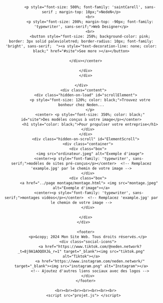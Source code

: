 <!DOCTYPE html>
<html lang="en">
<head>
    <meta charset="UTF-8">
    <meta name="viewport" content="width=device-width, initial-scale=1.0">
    <title>Projet</title>
    <link rel="stylesheet" href="projet.css"/>
    <style>
        @font-face {
            font-family: 'saintCarell';
            src: url('SaintCarell.otf');
        }
        @font-face {
            font-family: 'typewriter';
            src: url('Typewriter.otf');
        }
        @font-face {
            font-family: 'bright';
            src: url('bright.otf');
        }
    </style>
</head>
<body>
      <div class="parallax-container">
        <div class="hidden-element" id="animatedElement">
        <div class="parallax"></div>
        <div class="content">
            <center> <div style="margin-top: 150px;" id="presentation">
              
            <p style="font-size: 500%; font-family: 'saintCarell', sans-serif ; margin-top: 10px;">NedeN</p>
            <br>
            <p style="font-size: 200%; margin-top: -90px; font-family: 'typewriter', sans-serif;">Web Designer</p>
            <br>
            <button style="font-size: 250%; background-color: pink; border: 3px solid palevioletred; border-radius: 10px; font-family: 'bright', sans-serif;  "><a style="text-decoration-line: none; color: black;" href="#site">See more ></a></button>
            
        </div></center>
      
        </div>
        </div>
    
    </div>
      <div class="content">
        <div class="hidden-on-load" id="scrollElement">
            <p style="font-size: 120%; color: black;">Trouvez votre bonheur chez Neden...
            </p>
            <center> <p style="font-size: 350%; color: black;" id="site">Des modèles conçus à votre image</p></center>
            <h1 style="color: black;">Pour propulser votre entreprise</h1>
          </div>
        </div>
        <div class="hidden-on-scroll" id="ElementScroll">
          <div class="container">
          <div class="box">
            <img src="ordinateur.jpeg" alt="Exemple d'image">
           <center><p style="font-family: 'typewriter', sans-serif;">modèles de sites pré-conçus</p></center>  <!-- Remplacez 'example.jpg' par le chemin de votre image -->
          </div>
          <div class="box">
           <a href="../page montage/montage.html"> <img src="montage.jpeg" alt="Exemple d'image"></a>
           <center><p style="font-family: 'typewriter', sans-serif;">montages vidéos</p></center>  <!-- Remplacez 'example.jpg' par le chemin de votre image -->
          </div>
       
        </div>
      </div>
      
        <footer>
          <p>&copy; 2024 Mon Site Web. Tous droits réservés.</p>
          <div class="social-icons">
            <a href="https://www.tiktok.com/@neden.network?_t=8j9A1AOQOXJ&_r=1" target="_blank"><img src="tiktok.png" alt="Tiktok"></a>
            <a href="https://www.instagram.com/neden.network/" target="_blank"><img src="instagram.png" alt="Instagram"></a>
            <!-- Ajoutez d'autres liens sociaux avec des logos -->
          </div>
        </footer>
     
        <br><br><br><br><br><br><br>
      <script src="projet.js"> </script>
   
     
</body>
</html>



